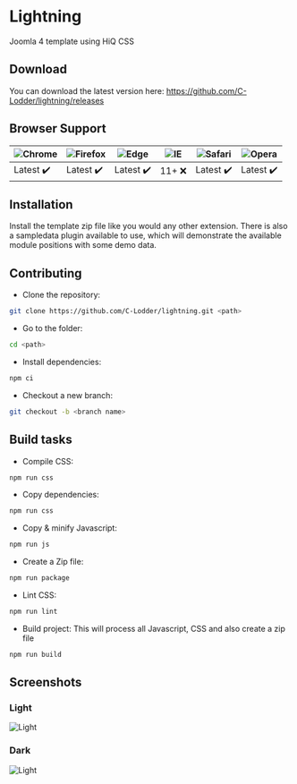 # Lightning
Joomla 4 template using HiQ CSS

## Download
You can download the latest version here: https://github.com/C-Lodder/lightning/releases

## Browser Support

![Chrome](https://raw.github.com/alrra/browser-logos/master/src/chrome/chrome_48x48.png) | ![Firefox](https://raw.github.com/alrra/browser-logos/master/src/firefox/firefox_48x48.png) | ![Edge](https://raw.github.com/alrra/browser-logos/master/src/edge/edge_48x48.png) | ![IE](https://raw.github.com/alrra/browser-logos/master/src/archive/internet-explorer_9-11/internet-explorer_9-11_48x48.png) | ![Safari](https://raw.github.com/alrra/browser-logos/master/src/safari/safari_48x48.png) | ![Opera](https://raw.github.com/alrra/browser-logos/master/src/opera/opera_48x48.png)
--- | --- | --- | --- | --- | --- |
Latest :heavy_check_mark: | Latest :heavy_check_mark: | Latest :heavy_check_mark: | 11+ :x: | Latest :heavy_check_mark: | Latest :heavy_check_mark: |

## Installation
Install the template zip file like you would any other extension.
There is also a sampledata plugin available to use, which will demonstrate the available module positions with some demo data.

## Contributing
- Clone the repository:
```bash
git clone https://github.com/C-Lodder/lightning.git <path>
```
- Go to the folder:
```bash
cd <path>
```
- Install dependencies:
```bash
npm ci
```
- Checkout a new branch:
```bash
git checkout -b <branch name>
```

## Build tasks
- Compile CSS:
```bash
npm run css
```
- Copy dependencies:
```bash
npm run css
```
- Copy &amp; minify Javascript:
```bash
npm run js
```
- Create a Zip file:
```bash
npm run package
```
- Lint CSS:
```bash
npm run lint
```
- Build project:
This will process all Javascript, CSS and also create a zip file
```bash
npm run build
```

## Screenshots

### Light
![Light](https://i.imgur.com/U2wfJYK.png)

### Dark
![Light](https://i.imgur.com/N3PvtIj.png)
